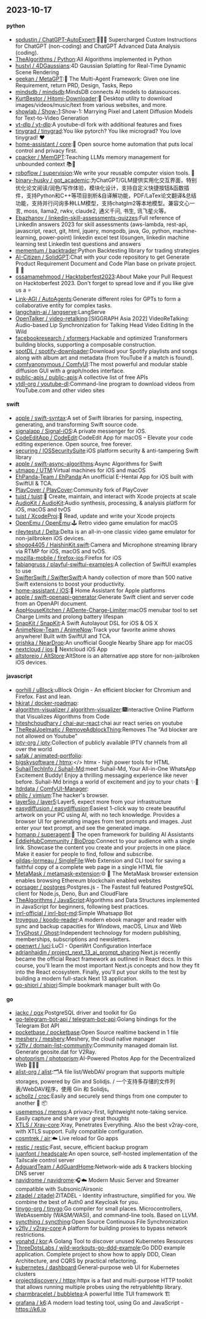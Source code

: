 ## 2023-10-17

#### python
* [spdustin / ChatGPT-AutoExpert](https://github.com/spdustin/ChatGPT-AutoExpert):🚀🧠💬 Supercharged Custom Instructions for ChatGPT (non-coding) and ChatGPT Advanced Data Analysis (coding).
* [TheAlgorithms / Python](https://github.com/TheAlgorithms/Python):All Algorithms implemented in Python
* [hustvl / 4DGaussians](https://github.com/hustvl/4DGaussians):4D Gaussian Splatting for Real-Time Dynamic Scene Rendering
* [geekan / MetaGPT](https://github.com/geekan/MetaGPT):🌟 The Multi-Agent Framework: Given one line Requirement, return PRD, Design, Tasks, Repo
* [mindsdb / mindsdb](https://github.com/mindsdb/mindsdb):MindsDB connects AI models to datasources.
* [KurtBestor / Hitomi-Downloader](https://github.com/KurtBestor/Hitomi-Downloader):🍰 Desktop utility to download images/videos/music/text from various websites, and more.
* [showlab / Show-1](https://github.com/showlab/Show-1):Show-1: Marrying Pixel and Latent Diffusion Models for Text-to-Video Generation
* [yt-dlp / yt-dlp](https://github.com/yt-dlp/yt-dlp):A youtube-dl fork with additional features and fixes
* [tinygrad / tinygrad](https://github.com/tinygrad/tinygrad):You like pytorch? You like micrograd? You love tinygrad! ❤️
* [home-assistant / core](https://github.com/home-assistant/core):🏡 Open source home automation that puts local control and privacy first.
* [cpacker / MemGPT](https://github.com/cpacker/MemGPT):Teaching LLMs memory management for unbounded context 📚🦙
* [roboflow / supervision](https://github.com/roboflow/supervision):We write your reusable computer vision tools. 💜
* [binary-husky / gpt_academic](https://github.com/binary-husky/gpt_academic):为ChatGPT/GLM提供实用化交互界面，特别优化论文阅读/润色/写作体验，模块化设计，支持自定义快捷按钮&函数插件，支持Python和C++等项目剖析&自译解功能，PDF/LaTex论文翻译&总结功能，支持并行问询多种LLM模型，支持chatglm2等本地模型。兼容文心一言, moss, llama2, rwkv, claude2, 通义千问, 书生, 讯飞星火等。
* [Ebazhanov / linkedin-skill-assessments-quizzes](https://github.com/Ebazhanov/linkedin-skill-assessments-quizzes):Full reference of LinkedIn answers 2023 for skill assessments (aws-lambda, rest-api, javascript, react, git, html, jquery, mongodb, java, Go, python, machine-learning, power-point) linkedin excel test lösungen, linkedin machine learning test LinkedIn test questions and answers
* [mementum / backtrader](https://github.com/mementum/backtrader):Python Backtesting library for trading strategies
* [AI-Citizen / SolidGPT](https://github.com/AI-Citizen/SolidGPT):Chat with your code repository to get Generate Product Requirement Document and Code Plan base on private project. 🧱 🧱
* [ossamamehmood / Hacktoberfest2023](https://github.com/ossamamehmood/Hacktoberfest2023):About Make your Pull Request on Hacktoberfest 2023. Don't forget to spread love and if you like give us a ⭐️
* [Link-AGI / AutoAgents](https://github.com/Link-AGI/AutoAgents):Generate different roles for GPTs to form a collaborative entity for complex tasks.
* [langchain-ai / langserve](https://github.com/langchain-ai/langserve):LangServe
* [OpenTalker / video-retalking](https://github.com/OpenTalker/video-retalking):[SIGGRAPH Asia 2022] VideoReTalking: Audio-based Lip Synchronization for Talking Head Video Editing In the Wild
* [facebookresearch / xformers](https://github.com/facebookresearch/xformers):Hackable and optimized Transformers building blocks, supporting a composable construction.
* [spotDL / spotify-downloader](https://github.com/spotDL/spotify-downloader):Download your Spotify playlists and songs along with album art and metadata (from YouTube if a match is found).
* [comfyanonymous / ComfyUI](https://github.com/comfyanonymous/ComfyUI):The most powerful and modular stable diffusion GUI with a graph/nodes interface.
* [public-apis / public-apis](https://github.com/public-apis/public-apis):A collective list of free APIs
* [ytdl-org / youtube-dl](https://github.com/ytdl-org/youtube-dl):Command-line program to download videos from YouTube.com and other video sites

#### swift
* [apple / swift-syntax](https://github.com/apple/swift-syntax):A set of Swift libraries for parsing, inspecting, generating, and transforming Swift source code.
* [signalapp / Signal-iOS](https://github.com/signalapp/Signal-iOS):A private messenger for iOS.
* [CodeEditApp / CodeEdit](https://github.com/CodeEditApp/CodeEdit):CodeEdit App for macOS – Elevate your code editing experience. Open source, free forever.
* [securing / IOSSecuritySuite](https://github.com/securing/IOSSecuritySuite):iOS platform security & anti-tampering Swift library
* [apple / swift-async-algorithms](https://github.com/apple/swift-async-algorithms):Async Algorithms for Swift
* [utmapp / UTM](https://github.com/utmapp/UTM):Virtual machines for iOS and macOS
* [EhPanda-Team / EhPanda](https://github.com/EhPanda-Team/EhPanda):An unofficial E-Hentai App for iOS built with SwiftUI & TCA.
* [PlayCover / PlayCover](https://github.com/PlayCover/PlayCover):Community fork of PlayCover
* [tuist / tuist](https://github.com/tuist/tuist):🚀 Create, maintain, and interact with Xcode projects at scale
* [AudioKit / AudioKit](https://github.com/AudioKit/AudioKit):Audio synthesis, processing, & analysis platform for iOS, macOS and tvOS
* [tuist / XcodeProj](https://github.com/tuist/XcodeProj):📝 Read, update and write your Xcode projects
* [OpenEmu / OpenEmu](https://github.com/OpenEmu/OpenEmu):🕹 Retro video game emulation for macOS
* [rileytestut / Delta](https://github.com/rileytestut/Delta):Delta is an all-in-one classic video game emulator for non-jailbroken iOS devices.
* [shogo4405 / HaishinKit.swift](https://github.com/shogo4405/HaishinKit.swift):Camera and Microphone streaming library via RTMP for iOS, macOS and tvOS.
* [mozilla-mobile / firefox-ios](https://github.com/mozilla-mobile/firefox-ios):Firefox for iOS
* [fabiangruss / playful-swiftui-examples](https://github.com/fabiangruss/playful-swiftui-examples):A collection of SwiftUI examples to use
* [SwifterSwift / SwifterSwift](https://github.com/SwifterSwift/SwifterSwift):A handy collection of more than 500 native Swift extensions to boost your productivity.
* [home-assistant / iOS](https://github.com/home-assistant/iOS):📱 Home Assistant for Apple platforms
* [apple / swift-openapi-generator](https://github.com/apple/swift-openapi-generator):Generate Swift client and server code from an OpenAPI document.
* [AppHouseKitchen / AlDente-Charge-Limiter](https://github.com/AppHouseKitchen/AlDente-Charge-Limiter):macOS menubar tool to set Charge Limits and prolong battery lifespan
* [SnapKit / SnapKit](https://github.com/SnapKit/SnapKit):A Swift Autolayout DSL for iOS & OS X
* [AnimeNow-Team / AnimeNow](https://github.com/AnimeNow-Team/AnimeNow):Track your favorite anime shows anywhere! Built with SwiftUI and TCA.
* [grishka / NearDrop](https://github.com/grishka/NearDrop):An unofficial Google Nearby Share app for macOS
* [nextcloud / ios](https://github.com/nextcloud/ios):📱 Nextcloud iOS App
* [altstoreio / AltStore](https://github.com/altstoreio/AltStore):AltStore is an alternative app store for non-jailbroken iOS devices.

#### javascript
* [gorhill / uBlock](https://github.com/gorhill/uBlock):uBlock Origin - An efficient blocker for Chromium and Firefox. Fast and lean.
* [hkirat / docker-roadmap](https://github.com/hkirat/docker-roadmap):
* [algorithm-visualizer / algorithm-visualizer](https://github.com/algorithm-visualizer/algorithm-visualizer):🎆Interactive Online Platform that Visualizes Algorithms from Code
* [hiteshchoudhary / chai-aur-react](https://github.com/hiteshchoudhary/chai-aur-react):chai aur react series on youtube
* [TheRealJoelmatic / RemoveAdblockThing](https://github.com/TheRealJoelmatic/RemoveAdblockThing):Removes The "Ad blocker are not allowed on Youtube"
* [iptv-org / iptv](https://github.com/iptv-org/iptv):Collection of publicly available IPTV channels from all over the world
* [safak / animated-portfolio](https://github.com/safak/animated-portfolio):
* [bigskysoftware / htmx](https://github.com/bigskysoftware/htmx):</> htmx - high power tools for HTML
* [SuhailTechInfo / Suhail-Md](https://github.com/SuhailTechInfo/Suhail-Md):meet Suhail-Md, Your All-in-One WhatsApp Excitement Buddy! Enjoy a thrilling messaging experience like never before. Suhail-Md brings a world of excitement and joy to your chats ✨🤖
* [ltdrdata / ComfyUI-Manager](https://github.com/ltdrdata/ComfyUI-Manager):
* [philc / vimium](https://github.com/philc/vimium):The hacker's browser.
* [layer5io / layer5](https://github.com/layer5io/layer5):Layer5, expect more from your infrastructure
* [easydiffusion / easydiffusion](https://github.com/easydiffusion/easydiffusion):Easiest 1-click way to create beautiful artwork on your PC using AI, with no tech knowledge. Provides a browser UI for generating images from text prompts and images. Just enter your text prompt, and see the generated image.
* [homanp / superagent](https://github.com/homanp/superagent):🥷 The open framework for building AI Assistants
* [EddieHubCommunity / BioDrop](https://github.com/EddieHubCommunity/BioDrop):Connect to your audience with a single link. Showcase the content you create and your projects in one place. Make it easier for people to find, follow and subscribe.
* [gildas-lormeau / SingleFile](https://github.com/gildas-lormeau/SingleFile):Web Extension and CLI tool for saving a faithful copy of a complete web page in a single HTML file
* [MetaMask / metamask-extension](https://github.com/MetaMask/metamask-extension):🌐 🔌 The MetaMask browser extension enables browsing Ethereum blockchain enabled websites
* [porsager / postgres](https://github.com/porsager/postgres):Postgres.js - The Fastest full featured PostgreSQL client for Node.js, Deno, Bun and CloudFlare
* [TheAlgorithms / JavaScript](https://github.com/TheAlgorithms/JavaScript):Algorithms and Data Structures implemented in JavaScript for beginners, following best practices.
* [inrl-official / inrl-bot-md](https://github.com/inrl-official/inrl-bot-md):Simple Whatsapp Bot
* [troyeguo / koodo-reader](https://github.com/troyeguo/koodo-reader):A modern ebook manager and reader with sync and backup capacities for Windows, macOS, Linux and Web
* [TryGhost / Ghost](https://github.com/TryGhost/Ghost):Independent technology for modern publishing, memberships, subscriptions and newsletters.
* [openwrt / luci](https://github.com/openwrt/luci):LuCI - OpenWrt Configuration Interface
* [adrianhajdin / project_next_13_ai_prompt_sharing](https://github.com/adrianhajdin/project_next_13_ai_prompt_sharing):Next.js recently became the official React framework as outlined in React docs. In this course, you'll learn the most important Next.js concepts and how they fit into the React ecosystem. Finally, you'll put your skills to the test by building a modern full-stack Next 13 application.
* [go-shiori / shiori](https://github.com/go-shiori/shiori):Simple bookmark manager built with Go

#### go
* [jackc / pgx](https://github.com/jackc/pgx):PostgreSQL driver and toolkit for Go
* [go-telegram-bot-api / telegram-bot-api](https://github.com/go-telegram-bot-api/telegram-bot-api):Golang bindings for the Telegram Bot API
* [pocketbase / pocketbase](https://github.com/pocketbase/pocketbase):Open Source realtime backend in 1 file
* [meshery / meshery](https://github.com/meshery/meshery):Meshery, the cloud native manager
* [v2fly / domain-list-community](https://github.com/v2fly/domain-list-community):Community managed domain list. Generate geosite.dat for V2Ray.
* [photoprism / photoprism](https://github.com/photoprism/photoprism):AI-Powered Photos App for the Decentralized Web 🌈💎✨
* [alist-org / alist](https://github.com/alist-org/alist):🗂️A file list/WebDAV program that supports multiple storages, powered by Gin and Solidjs. / 一个支持多存储的文件列表/WebDAV程序，使用 Gin 和 Solidjs。
* [schollz / croc](https://github.com/schollz/croc):Easily and securely send things from one computer to another 🐊 📦
* [usememos / memos](https://github.com/usememos/memos):A privacy-first, lightweight note-taking service. Easily capture and share your great thoughts
* [XTLS / Xray-core](https://github.com/XTLS/Xray-core):Xray, Penetrates Everything. Also the best v2ray-core, with XTLS support. Fully compatible configuration.
* [cosmtrek / air](https://github.com/cosmtrek/air):☁️ Live reload for Go apps
* [restic / restic](https://github.com/restic/restic):Fast, secure, efficient backup program
* [juanfont / headscale](https://github.com/juanfont/headscale):An open source, self-hosted implementation of the Tailscale control server
* [AdguardTeam / AdGuardHome](https://github.com/AdguardTeam/AdGuardHome):Network-wide ads & trackers blocking DNS server
* [navidrome / navidrome](https://github.com/navidrome/navidrome):🎧☁️ Modern Music Server and Streamer compatible with Subsonic/Airsonic
* [zitadel / zitadel](https://github.com/zitadel/zitadel):ZITADEL - Identity infrastructure, simplified for you. We combine the best of Auth0 and Keycloak for you.
* [tinygo-org / tinygo](https://github.com/tinygo-org/tinygo):Go compiler for small places. Microcontrollers, WebAssembly (WASM/WASI), and command-line tools. Based on LLVM.
* [syncthing / syncthing](https://github.com/syncthing/syncthing):Open Source Continuous File Synchronization
* [v2fly / v2ray-core](https://github.com/v2fly/v2ray-core):A platform for building proxies to bypass network restrictions.
* [yonahd / kor](https://github.com/yonahd/kor):A Golang Tool to discover unused Kubernetes Resources
* [ThreeDotsLabs / wild-workouts-go-ddd-example](https://github.com/ThreeDotsLabs/wild-workouts-go-ddd-example):Go DDD example application. Complete project to show how to apply DDD, Clean Architecture, and CQRS by practical refactoring.
* [kubernetes / dashboard](https://github.com/kubernetes/dashboard):General-purpose web UI for Kubernetes clusters
* [projectdiscovery / httpx](https://github.com/projectdiscovery/httpx):httpx is a fast and multi-purpose HTTP toolkit that allows running multiple probes using the retryablehttp library.
* [charmbracelet / bubbletea](https://github.com/charmbracelet/bubbletea):A powerful little TUI framework 🏗
* [grafana / k6](https://github.com/grafana/k6):A modern load testing tool, using Go and JavaScript - https://k6.io
